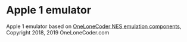 # Apple 1 emulator
Apple 1 emulator based on [OneLoneCoder NES emulation components](https://github.com/OneLoneCoder/olcNES), Copyright 2018, 2019 OneLoneCoder.com
